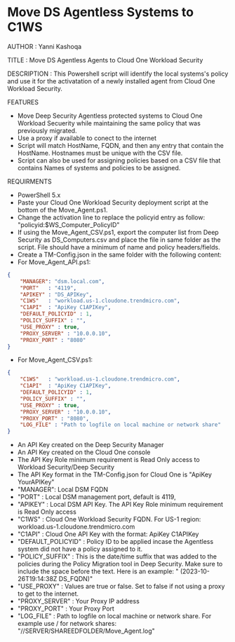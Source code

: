 # Move DS Agentless Systems to C1WS

AUTHOR		: Yanni Kashoqa

TITLE		: Move DS Agentless Agents to Cloud One Workload Security

DESCRIPTION	: This Powershell script will identify the local systems's policy and use it for the activatation of a newly installed agent from Cloud One Workload Security.

FEATURES
- Move Deep Security Agentless protected systems to Cloud One Workload Secuerity while maintaining the same policy that was previously migrated.
- Use a proxy if available to conect to the internet
- Script will match HostName, FQDN, and then any entry that contain the HostName.  Hostnames must be unique with the CSV file.
- Script can also be used for assigning policies based on a CSV file that contains Names of systems and policies to be assigned.

REQUIRMENTS
- PowerShell 5.x
- Paste your Cloud One Workload Security deployment script at the bottom of the Move_Agent.ps1.
- Change the activation line to replace the policyid entry as follow: "policyid:$WS_Computer_PolicyID"
- If using the Move_Agent_CSV.ps1, export the computer list from Deep Security as DS_Computers.csv and place the file in same folder as the script. File should have a minimum of name and policy headers/fields.
- Create a TM-Config.json in the same folder with the following content:
- For Move_Agent_API.ps1:
~~~~JSON
{
    "MANAGER": "dsm.local.com",
    "PORT"   : "4119",
    "APIKEY" : "DS_APIKey",
    "C1WS"   : "workload.us-1.cloudone.trendmicro.com",
    "C1API"  : "ApiKey C1APIKey",
    "DEFAULT_POLICYID" : 1,
    "POLICY_SUFFIX" : "",
    "USE_PROXY" : true,
    "PROXY_SERVER" : "10.0.0.10",
    "PROXY_PORT" : "8080"
}
~~~~

- For Move_Agent_CSV.ps1:
~~~~JSON
{
    "C1WS"   : "workload.us-1.cloudone.trendmicro.com",
    "C1API"  : "ApiKey C1APIKey",
    "DEFAULT_POLICYID" : 1,
    "POLICY_SUFFIX" : "",
    "USE_PROXY" : true,
    "PROXY_SERVER" : "10.0.0.10",
    "PROXY_PORT" : "8080",
    "LOG_FILE" : "Path to logfile on local machine or network share"
}
~~~~

- An API Key created on the Deep Security Manager 
- An API Key created on the Cloud One console
- The API Key Role minimum requirement is Read Only access to Workload Security/Deep Security
- The API Key format in the TM-Config.json for Cloud One is "ApiKey YourAPIKey"
- "MANAGER": Local DSM FQDN
- "PORT"   : Local DSM management port, default is 4119,
- "APIKEY" : Local DSM API Key. The API Key Role minimum requirement is Read Only access
- "C1WS"   : Cloud One Workload Security FQDN.  For US-1 region: workload.us-1.cloudone.trendmicro.com
- "C1API"  : Cloud One API Key with the format: ApiKey C1APIKey
- "DEFAULT_POLICYID" : Policy ID to be applied incase the Agentless system did not have a policy assigned to it.
- "POLICY_SUFFIX" : This is the date/time suffix that was added to the policies during the Policy Migration tool in Deep Security. Make sure to include the space before the text.  Here is an example:  " (2023-10-26T19:14:38Z DS_FQDN)"
- "USE_PROXY" : Values are true or false.  Set to false if not using a proxy to get to the internet.
- "PROXY_SERVER" : Your Proxy IP address
- "PROXY_PORT" : Your Proxy Port
- "LOG_FILE" : Path to logfile on local machine or network share.  For example use / for network shares: "//SERVER/SHAREEDFOLDER/Move_Agent.log"
